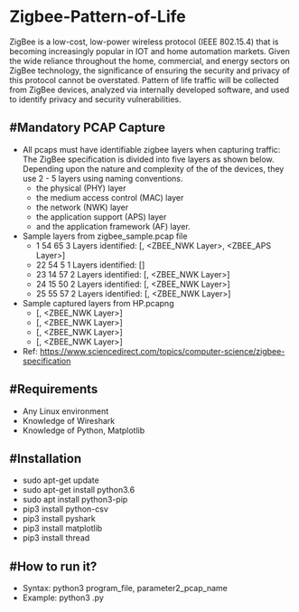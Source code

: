 # Zigbee-Pattern-of-Life

ZigBee is a low-cost, low-power wireless protocol (IEEE 802.15.4) that is becoming increasingly popular in IOT and home automation markets.  Given the wide reliance throughout the home, commercial, and energy sectors on ZigBee technology, the significance of ensuring the security and privacy of this protocol cannot be overstated. Pattern of life traffic will be collected from ZigBee devices, analyzed via internally developed software, and used to identify privacy and security vulnerabilities.

#Mandatory PCAP Capture
-----------------------
- All pcaps must have identifiable zigbee layers when capturing traffic: The ZigBee specification is divided into five layers as shown below. Depending upon the nature and complexity of the of the devices, they use 2 - 5 layers using naming conventions.
   + the physical (PHY) layer
   + the medium access control (MAC) layer
   + the network (NWK) layer
   + the application support (APS) layer
   + and the application framework (AF) layer.
- Sample layers from zigbee_sample.pcap file
   + 1 54 65 3 Layers identified: [<WPAN Layer>, <ZBEE_NWK Layer>, <ZBEE_APS Layer>]
   + 22 54 5 1 Layers identified: [<WPAN Layer>]
   + 23 14 57 2 Layers identified: [<WPAN Layer>, <ZBEE_NWK Layer>]
   + 24 15 50 2 Layers identified: [<WPAN Layer>, <ZBEE_NWK Layer>]
   + 25 55 57 2 Layers identified: [<WPAN Layer>, <ZBEE_NWK Layer>]
- Sample captured layers from HP.pcapng
   + [<WPAN Layer>, <ZBEE_NWK Layer>]
   + [<WPAN Layer>, <ZBEE_NWK Layer>]
   + [<WPAN Layer>, <ZBEE_NWK Layer>]
   + [<WPAN Layer>, <ZBEE_NWK Layer>]
- Ref: https://www.sciencedirect.com/topics/computer-science/zigbee-specification
 
#Requirements
-------------
- Any Linux environment
- Knowledge of Wireshark
- Knowledge of Python, Matplotlib

#Installation
-------------
- sudo apt-get update
- sudo apt-get install python3.6
- sudo apt install python3-pip
- pip3 install python-csv
- pip3 install pyshark
- pip3 install matplotlib
- pip3 install thread

#How to run it?
---------------
- Syntax: python3 program_file, parameter2_pcap_name
- Example: python3 <filename>.py <pcap>
